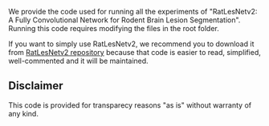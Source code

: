 We provide the code used for running all the experiments of "RatLesNetv2: A Fully Convolutional Network for Rodent Brain Lesion Segmentation". Running this code requires modifying the files in the root folder.

If you want to simply use RatLesNetv2, we recommend you to download it from [RatLesNetv2 repository](https://github.com/jmlipman/RatLesNetv2)  because that code is easier to read, simplified, well-commented and it will be maintained.

## Disclaimer
This code is provided for transparecy reasons "as is" without warranty of any kind.
